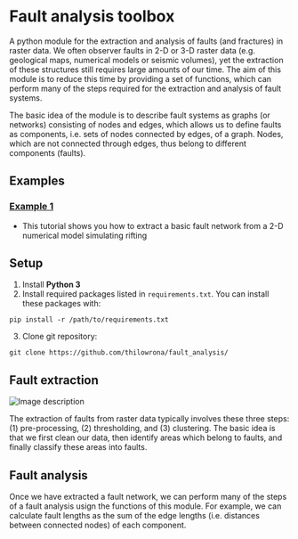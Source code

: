 # Fault analysis toolbox
A python module for the extraction and analysis of faults (and fractures) in raster data. We often observer faults in 2-D or 3-D raster data (e.g. geological maps, numerical models or seismic volumes), yet the extraction of these structures still requires large amounts of our time. The aim of this module is to reduce this time by providing a set of functions, which can perform many of the steps required for the extraction and analysis of fault systems.

The basic idea of the module is to describe fault systems as graphs (or networks) consisting of nodes and edges, which allows us to define faults as components, i.e. sets of nodes connected by edges, of a graph. Nodes, which are not connected through edges, thus belong to different components (faults).


## Examples

### [Example 1](https://github.com/thilowrona/fault_analysis_toolbox/blob/master/examples/example_1/example_1.ipynb)
- This tutorial shows you how to extract a basic fault network from a 2-D numerical model simulating rifting

## Setup
1. Install **Python 3**
2. Install required packages listed in ```requirements.txt```. You can install these packages with:

``` pip install -r /path/to/requirements.txt ```

3. Clone git repository:

```git clone https://github.com/thilowrona/fault_analysis/```



## Fault extraction
![Image description](/examples/1-fault_extraction/flowchart.png)

The extraction of faults from raster data typically involves these three steps: (1) pre-processing, (2) thresholding, and (3) clustering. The basic idea is that we first clean our data, then identify areas which belong to faults, and finally classify these areas into faults.



## Fault analysis
Once we have extracted a fault network, we can perform many of the steps of a fault analysis usign the functions of this module. For example, we can calculate fault lengths as the sum of the edge lengths (i.e. distances between connected nodes) of each component.




